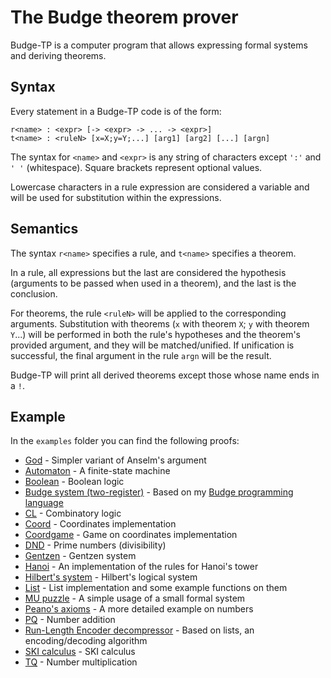 # The Budge theorem prover

Budge-TP is a computer program that allows expressing formal systems and deriving theorems.

## Syntax

Every statement in a Budge-TP code is of the form:

```
r<name> : <expr> [-> <expr> -> ... -> <expr>]
t<name> : <ruleN> [x=X;y=Y;...] [arg1] [arg2] [...] [argn]
```

The syntax for `<name>` and `<expr>` is any string of characters except `':'` and `' '` (whitespace). Square brackets represent optional values.

Lowercase characters in a rule expression are considered a variable and will be used for substitution within the expressions.

## Semantics

The syntax `r<name>` specifies a rule, and `t<name>` specifies a theorem.

In a rule, all expressions but the last are considered the hypothesis (arguments to be passed when used in a theorem), and the last is the conclusion.

For theorems, the rule `<ruleN>` will be applied to the corresponding arguments. Substitution with theorems (`x` with theorem `X`; `y` with theorem `Y`...) will be performed in both the rule's hypotheses and the theorem's provided argument, and they will be matched/unified. If unification is successful, the final argument in the rule `argn` will be the result.

Budge-TP will print all derived theorems except those whose name ends in a `!`.

## Example

In the `examples` folder you can find the following proofs:

- [God](./examples/God.btp) - Simpler variant of Anselm's argument
- [Automaton](./examples/automaton.btp) - A finite-state machine
- [Boolean](./examples/boolean.btp) - Boolean logic
- [Budge system (two-register)](./examples/budge-pl.btp) - Based on my [Budge programming language](https://github.com/bor0/budge/tree/main/pl)
- [CL](./examples/cl.btp) - Combinatory logic
- [Coord](./examples/coord.btp) - Coordinates implementation
- [Coordgame](./examples/coordgame.btp) - Game on coordinates implementation
- [DND](./examples/dnd.btp) - Prime numbers (divisibility)
- [Gentzen](./examples/gentzen.btp) - Gentzen system
- [Hanoi](./examples/hanoi.btp) - An implementation of the rules for Hanoi's tower
- [Hilbert's system](./examples/hilbert.btp) - Hilbert's logical system
- [List](examples/list.btp) - List implementation and some example functions on them
- [MU puzzle](./examples/miu.btp) - A simple usage of a small formal system
- [Peano's axioms](./examples/peano.btp) - A more detailed example on numbers
- [PQ](./examples/pq.btp) - Number addition
- [Run-Length Encoder decompressor](./examples/rle.btp) - Based on lists, an encoding/decoding algorithm
- [SKI calculus](./examples/ski.btp) - SKI calculus
- [TQ](./examples/tq.btp) - Number multiplication
